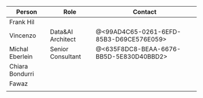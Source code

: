 
| **Person**      | **Role**          | **Contact**        |
|-----------------|-------------------|--------------------|
| Frank Hil       |                   |                    |
| Vincenzo        |     Data&AI Architect              |           @<99AD4C65-0261-6EFD-85B3-D69CE576E059>        |
| Michal Eberlein | Senior Consultant | @<635F8DC8-BEAA-6676-BB5D-5E830D40BBD2> |
| Chiara Bondurri                |                   |                    |
| Fawaz                 |                   |                    |
|                 |                   |                    |

